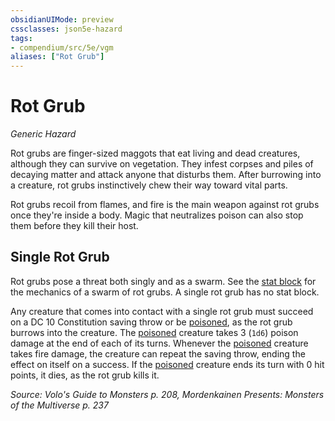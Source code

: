 ```yaml
---
obsidianUIMode: preview
cssclasses: json5e-hazard
tags:
- compendium/src/5e/vgm
aliases: ["Rot Grub"]
---
```

# Rot Grub
*Generic Hazard*  

Rot grubs are finger-sized maggots that eat living and dead creatures, although they can survive on vegetation. They infest corpses and piles of decaying matter and attack anyone that disturbs them. After burrowing into a creature, rot grubs instinctively chew their way toward vital parts.

Rot grubs recoil from flames, and fire is the main weapon against rot grubs once they're inside a body. Magic that neutralizes poison can also stop them before they kill their host.

## Single Rot Grub

Rot grubs pose a threat both singly and as a swarm. See the [stat block](/3-Mechanics/CLI/bestiary/beast/swarm-of-rot-grubs-mpmm.md) for the mechanics of a swarm of rot grubs. A single rot grub has no stat block.

Any creature that comes into contact with a single rot grub must succeed on a DC 10 Constitution saving throw or be [poisoned](/3-Mechanics/CLI/rules/conditions.md#poisoned), as the rot grub burrows into the creature. The [poisoned](/3-Mechanics/CLI/rules/conditions.md#poisoned) creature takes 3 (`1d6`) poison damage at the end of each of its turns. Whenever the [poisoned](/3-Mechanics/CLI/rules/conditions.md#poisoned) creature takes fire damage, the creature can repeat the saving throw, ending the effect on itself on a success. If the [poisoned](/3-Mechanics/CLI/rules/conditions.md#poisoned) creature ends its turn with 0 hit points, it dies, as the rot grub kills it.

*Source: Volo's Guide to Monsters p. 208, Mordenkainen Presents: Monsters of the Multiverse p. 237*
